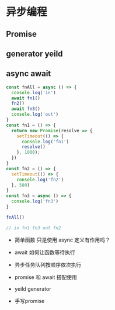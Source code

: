 # 异步编程

## Promise

## generator yeild

## async await

```js
const fnAll = async () => {
  console.log('in')
  await fn1()
  fn2()
  await fn3()
  console.log('out')
}
const fn1 = () => {
  return new Promise(resolve => {
    setTimeout(() => {
      console.log('fn1')
      resolve()
    }, 1000);
  })
}
const fn2 = () => {
  setTimeout(() => {
    console.log('fn2')
  }, 500)
}
const fn3 = async () => {
  console.log('fn3')
}

fnAll()

// in fn1 fn3 out fn2
```

- 简单函数 只是使用 async 定义有作用吗？

- await 如何让函数等待执行

- 异步任务队列按顺序依次执行

- promise 和 await 搭配使用

- yeild generator

- 手写promise
